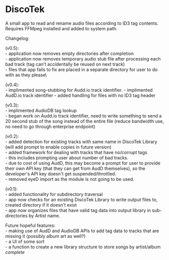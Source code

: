 # DiscoTek
A small app to read and rename audio files according to ID3 tag contents. 
Requires FFMpeg installed and added to system path.

Changelog:

(v0.5):\
    - application now removes empty directories after completion\
    - application now removes temporary audio stub file after processing each bad track (tag can't accidentally be reused on next track)\
    - files that app fails to fix are placed in a separate directory for user to do with as they please\

(v0.4):\
    - implimented song-stubbing for Audd.io track identifier.
    - implimented AudD.io track identifier
    - added handling for files with no ID3 tag header

(v0.3):\
    - implimented AudioDB tag lookup\
    - began work on Audd.io track identifier, need to write something to send a 20 second stub of the song instead of the entire file (reduce bandwidth use, no need to go through enterprise endpoint)

(v0.2):\
    - added detection for existing tracks with same name in DiscoTek Library (will add prompt to enable copies in future version)\
    - added framework for dealing with tracks that have no/corrupt tags\
        - this includes prompting user about number of bad tracks.\
        - due to cost of using AudD, this may become a prompt for user to provide their own API key (that they can get from AudD themselves), so the developer's API key doesn't get suspended/throttled.\
    - removed eyeD import as the module is not going to be used.

(v0.1):\
    - added functionality for subdirectory traversal\
    - app now checks for an existing DiscoTek Library to write output files to, created directory if it doesn't exist\
    - app now organizes files that have valid tag data into output library in sub-directories by Artist name.


Future hopeful features:\
    - making use of AudD and AudioDB APIs to add tag data to tracks that are missing it (possibly album art as well?)\
    - a UI of some sort\
    - a function to create a new library structure to store songs by artist/album *complete*

